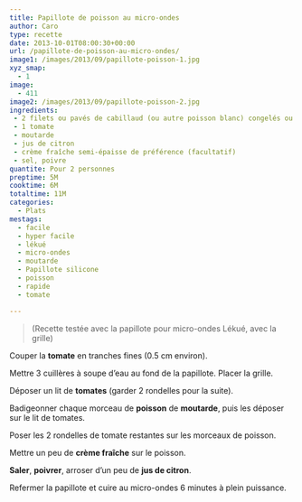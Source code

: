 ```yaml
---
title: Papillote de poisson au micro-ondes
author: Caro
type: recette
date: 2013-10-01T08:00:30+00:00
url: /papillote-de-poisson-au-micro-ondes/
image1: /images/2013/09/papillote-poisson-1.jpg
xyz_smap:
  - 1
image:
  - 411
image2: /images/2013/09/papillote-poisson-2.jpg
ingredients:
 - 2 filets ou pavés de cabillaud (ou autre poisson blanc) congelés ou non
 - 1 tomate
 - moutarde
 - jus de citron
 - crème fraîche semi-épaisse de préférence (facultatif)
 - sel, poivre
quantite: Pour 2 personnes
preptime: 5M
cooktime: 6M
totaltime: 11M
categories:
  - Plats
mestags:
  - facile
  - hyper facile
  - lékué
  - micro-ondes
  - moutarde
  - Papillote silicone
  - poisson
  - rapide
  - tomate

---
```

> (Recette testée avec la papillote pour micro-ondes Lékué, avec la grille)

Couper la **tomate** en tranches fines (0.5 cm environ).

Mettre 3 cuillères à soupe d&rsquo;eau au fond de la papillote. Placer la grille.

Déposer un lit de **tomates** (garder 2 rondelles pour la suite).

Badigeonner chaque morceau de **poisson** de **moutarde**, puis les déposer sur le lit de tomates.

Poser les 2 rondelles de tomate restantes sur les morceaux de poisson.

Mettre un peu de **crème fraîche** sur le poisson.

**Saler**, **poivrer**, arroser d&rsquo;un peu de **jus de citron**.

Refermer la papillote et cuire au micro-ondes 6 minutes à plein puissance.
